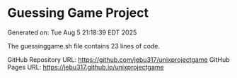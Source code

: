 # Guessing Game Project

Generated on: Tue Aug  5 21:18:39 EDT 2025

The guessinggame.sh file contains       23 lines of code.

GitHub Repository URL: https://github.com/jebu317/unixprojectgame
GitHub Pages URL: https://jebu317.github.io/unixprojectgame
